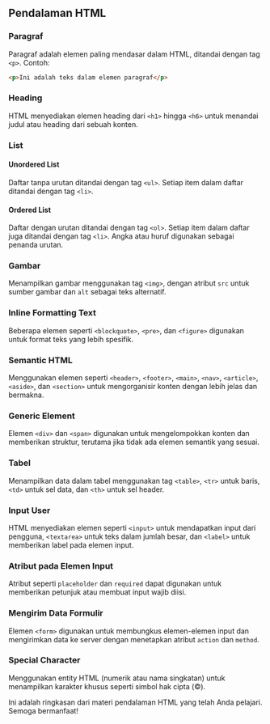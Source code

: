 ## Pendalaman HTML

### Paragraf
Paragraf adalah elemen paling mendasar dalam HTML, ditandai dengan tag `<p>`. Contoh:

```html
<p>Ini adalah teks dalam elemen paragraf</p>
```

### Heading
HTML menyediakan elemen heading dari `<h1>` hingga `<h6>` untuk menandai judul atau heading dari sebuah konten.

### List
#### Unordered List
Daftar tanpa urutan ditandai dengan tag `<ul>`. Setiap item dalam daftar ditandai dengan tag `<li>`.
  
#### Ordered List
Daftar dengan urutan ditandai dengan tag `<ol>`. Setiap item dalam daftar juga ditandai dengan tag `<li>`. Angka atau huruf digunakan sebagai penanda urutan.

### Gambar
Menampilkan gambar menggunakan tag `<img>`, dengan atribut `src` untuk sumber gambar dan `alt` sebagai teks alternatif.

### Inline Formatting Text
Beberapa elemen seperti `<blockquote>`, `<pre>`, dan `<figure>` digunakan untuk format teks yang lebih spesifik.

### Semantic HTML
Menggunakan elemen seperti `<header>`, `<footer>`, `<main>`, `<nav>`, `<article>`, `<aside>`, dan `<section>` untuk mengorganisir konten dengan lebih jelas dan bermakna.

### Generic Element
Elemen `<div>` dan `<span>` digunakan untuk mengelompokkan konten dan memberikan struktur, terutama jika tidak ada elemen semantik yang sesuai.

### Tabel
Menampilkan data dalam tabel menggunakan tag `<table>`, `<tr>` untuk baris, `<td>` untuk sel data, dan `<th>` untuk sel header.

### Input User
HTML menyediakan elemen seperti `<input>` untuk mendapatkan input dari pengguna, `<textarea>` untuk teks dalam jumlah besar, dan `<label>` untuk memberikan label pada elemen input.

### Atribut pada Elemen Input
Atribut seperti `placeholder` dan `required` dapat digunakan untuk memberikan petunjuk atau membuat input wajib diisi.

### Mengirim Data Formulir
Elemen `<form>` digunakan untuk membungkus elemen-elemen input dan mengirimkan data ke server dengan menetapkan atribut `action` dan `method`.

### Special Character
Menggunakan entity HTML (numerik atau nama singkatan) untuk menampilkan karakter khusus seperti simbol hak cipta (©).

Ini adalah ringkasan dari materi pendalaman HTML yang telah Anda pelajari. Semoga bermanfaat!